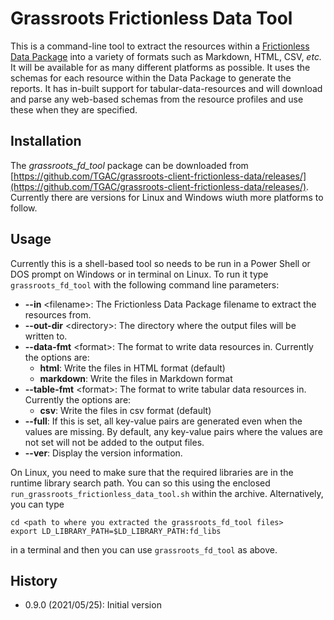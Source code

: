 # Grassroots Frictionless Data Tool

This is a command-line tool to extract the resources within a [Frictionless Data Package](https://frictionlessdata.io/) into a variety of formats such as Markdown, HTML, CSV, *etc.* It will be available for as many different platforms as possible. It uses the schemas for each resource within the Data Package
to generate the reports. It has in-built support for tabular-data-resources and will download and parse any web-based schemas from the resource profiles and use these when they are specified.

## Installation

The *grassroots_fd_tool* package can be downloaded from [https://github.com/TGAC/grassroots-client-frictionless-data/releases/](https://github.com/TGAC/grassroots-client-frictionless-data/releases/). Currently there are versions for Linux and Windows wiuth more platforms to follow. 




## Usage

Currently this is a shell-based tool so needs to be run in a Power Shell or DOS prompt on Windows or in terminal on Linux. To run it type `grassroots_fd_tool` with the following command line parameters:

 * **--in** \<filename\>: The Frictionless Data Package filename to extract the resources from.
 * **--out-dir** \<directory\>: The directory where the output files will be written to.
 * **--data-fmt** \<format\>: The format to write data resources in. Currently the options are:
    * **html**: Write the files in HTML format (default)
    * **markdown**: Write the files in Markdown format
 * **--table-fmt** \<format\>: The format to write tabular data resources in. Currently the options are:
    * **csv**: Write the files in csv format (default)
 * **--full**: If this is set, all key-value pairs are generated even when the values are missing. By
default, any key-value pairs where the values are not set will not be added to the output files.
 * **--ver**: Display the version information.

On Linux, you need to make sure that the required libraries are in the runtime library search path. You can so this using the enclosed `run_grassroots_frictionless_data_tool.sh` within the archive. Alternatively, you can type 

```
cd <path to where you extracted the grassroots_fd_tool files> 
export LD_LIBRARY_PATH=$LD_LIBRARY_PATH:fd_libs
```

in a terminal and then you can use `grassroots_fd_tool` as above.
 
## History

 * 0.9.0 (2021/05/25): Initial version
